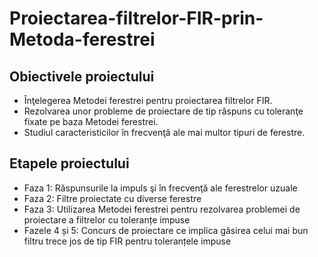 # Proiectarea-filtrelor-FIR-prin-Metoda-ferestrei

## Obiectivele proiectului
- Înţelegerea Metodei ferestrei pentru proiectarea filtrelor FIR.
- Rezolvarea unor probleme de proiectare de tip răspuns cu toleranţe fixate pe baza Metodei ferestrei.
- Studiul caracteristicilor în frecvenţă ale mai multor tipuri de ferestre.

## Etapele proiectului
- Faza 1: Răspunsurile la impuls şi în frecvenţă ale ferestrelor uzuale
- Faza 2: Filtre proiectate cu diverse ferestre
- Faza 3: Utilizarea Metodei ferestrei pentru rezolvarea problemei de proiectare a filtrelor cu toleranțe impuse
- Fazele 4 și 5: Concurs de proiectare ce implica găsirea celui mai bun filtru trece jos de tip FIR pentru toleranțele impuse
